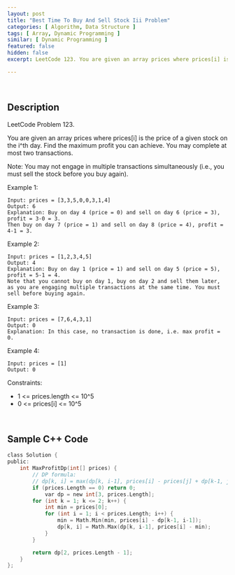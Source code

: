 ```yaml
---
layout: post
title: "Best Time To Buy And Sell Stock Iii Problem"
categories: [ Algorithm, Data Structure ]
tags: [ Array, Dynamic Programming ]
similar: [ Dynamic Programming ]
featured: false
hidden: false
excerpt: LeetCode 123. You are given an array prices where prices[i] is the price of a given stock on the ith day.

---
```


<br />

## Description

LeetCode Problem 123.

You are given an array prices where prices[i] is the price of a given stock on the i^th day.
Find the maximum profit you can achieve. You may complete at most two transactions.

Note: You may not engage in multiple transactions simultaneously (i.e., you must sell the stock before you buy again).

Example 1:
```
Input: prices = [3,3,5,0,0,3,1,4]
Output: 6
Explanation: Buy on day 4 (price = 0) and sell on day 6 (price = 3), profit = 3-0 = 3.
Then buy on day 7 (price = 1) and sell on day 8 (price = 4), profit = 4-1 = 3.
```

Example 2:
```
Input: prices = [1,2,3,4,5]
Output: 4
Explanation: Buy on day 1 (price = 1) and sell on day 5 (price = 5), profit = 5-1 = 4.
Note that you cannot buy on day 1, buy on day 2 and sell them later, as you are engaging multiple transactions at the same time. You must sell before buying again.
```

Example 3:
```
Input: prices = [7,6,4,3,1]
Output: 0
Explanation: In this case, no transaction is done, i.e. max profit = 0.
```

Example 4:
```
Input: prices = [1]
Output: 0
```

Constraints:
* 1 <= prices.length <= 10^5
* 0 <= prices[i] <= 10^5

<br />

## Sample C++ Code


```c
class Solution {
public:
    int MaxProfitDp(int[] prices) {
    	// DP formula:
    	// dp[k, i] = max(dp[k, i-1], prices[i] - prices[j] + dp[k-1, j-1]), j=[0..i-1]
        if (prices.Length == 0) return 0;
            var dp = new int[3, prices.Length];
        for (int k = 1; k <= 2; k++) {
            int min = prices[0];
            for (int i = 1; i < prices.Length; i++) {
                min = Math.Min(min, prices[i] - dp[k-1, i-1]);
                dp[k, i] = Math.Max(dp[k, i-1], prices[i] - min);
            }
        }

        return dp[2, prices.Length - 1];
    }
};
```


